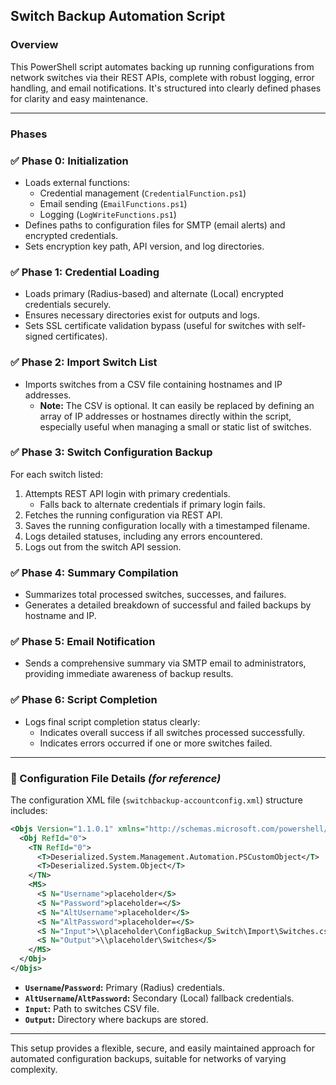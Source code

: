 ## Switch Backup Automation Script

### Overview
This PowerShell script automates backing up running configurations from network switches via their REST APIs, complete with robust logging, error handling, and email notifications. It's structured into clearly defined phases for clarity and easy maintenance.

---

### Phases

### ✅ **Phase 0: Initialization**
- Loads external functions:
  - Credential management (`CredentialFunction.ps1`)
  - Email sending (`EmailFunctions.ps1`)
  - Logging (`LogWriteFunctions.ps1`)
- Defines paths to configuration files for SMTP (email alerts) and encrypted credentials.
- Sets encryption key path, API version, and log directories.

### ✅ **Phase 1: Credential Loading**
- Loads primary (Radius-based) and alternate (Local) encrypted credentials securely.
- Ensures necessary directories exist for outputs and logs.
- Sets SSL certificate validation bypass (useful for switches with self-signed certificates).

### ✅ **Phase 2: Import Switch List**
- Imports switches from a CSV file containing hostnames and IP addresses.
  - **Note:** The CSV is optional. It can easily be replaced by defining an array of IP addresses or hostnames directly within the script, especially useful when managing a small or static list of switches.

### ✅ **Phase 3: Switch Configuration Backup**
For each switch listed:
1. Attempts REST API login with primary credentials.
   - Falls back to alternate credentials if primary login fails.
2. Fetches the running configuration via REST API.
3. Saves the running configuration locally with a timestamped filename.
4. Logs detailed statuses, including any errors encountered.
5. Logs out from the switch API session.

### ✅ **Phase 4: Summary Compilation**
- Summarizes total processed switches, successes, and failures.
- Generates a detailed breakdown of successful and failed backups by hostname and IP.

### ✅ **Phase 5: Email Notification**
- Sends a comprehensive summary via SMTP email to administrators, providing immediate awareness of backup results.

### ✅ **Phase 6: Script Completion**
- Logs final script completion status clearly:
  - Indicates overall success if all switches processed successfully.
  - Indicates errors occurred if one or more switches failed.

---

### 📄 Configuration File Details *(for reference)*

The configuration XML file (`switchbackup-accountconfig.xml`) structure includes:

```xml
<Objs Version="1.1.0.1" xmlns="http://schemas.microsoft.com/powershell/2004/04">
  <Obj RefId="0">
    <TN RefId="0">
      <T>Deserialized.System.Management.Automation.PSCustomObject</T>
      <T>Deserialized.System.Object</T>
    </TN>
    <MS>
      <S N="Username">placeholder</S>
      <S N="Password">placeholder=</S>
      <S N="AltUsername">placeholder</S>
      <S N="AltPassword">placeholder=</S>
      <S N="Input">\\placeholder\ConfigBackup_Switch\Import\Switches.csv</S>
      <S N="Output">\\placeholder\Switches</S>
    </MS>
  </Obj>
</Objs>
```

- **`Username`/`Password`:** Primary (Radius) credentials.
- **`AltUsername`/`AltPassword`:** Secondary (Local) fallback credentials.
- **`Input`:** Path to switches CSV file.
- **`Output`:** Directory where backups are stored.

---

This setup provides a flexible, secure, and easily maintained approach for automated configuration backups, suitable for networks of varying complexity.


